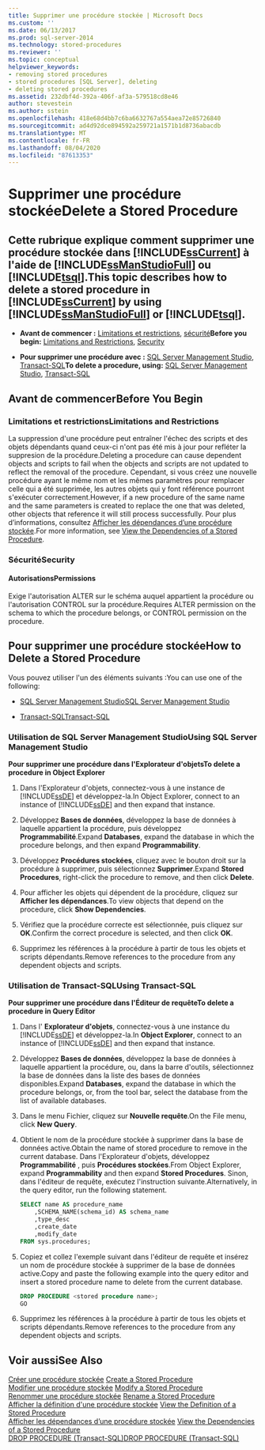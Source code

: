 ```yaml
---
title: Supprimer une procédure stockée | Microsoft Docs
ms.custom: ''
ms.date: 06/13/2017
ms.prod: sql-server-2014
ms.technology: stored-procedures
ms.reviewer: ''
ms.topic: conceptual
helpviewer_keywords:
- removing stored procedures
- stored procedures [SQL Server], deleting
- deleting stored procedures
ms.assetid: 232dbf4d-392a-406f-af3a-579518cd8e46
author: stevestein
ms.author: sstein
ms.openlocfilehash: 418e68d4bb7c6ba6632767a554aea72e85726840
ms.sourcegitcommit: ad4d92dce894592a259721a1571b1d8736abacdb
ms.translationtype: MT
ms.contentlocale: fr-FR
ms.lasthandoff: 08/04/2020
ms.locfileid: "87613353"
---
```

# <a name="delete-a-stored-procedure"></a><span data-ttu-id="52b44-102">Supprimer une procédure stockée</span><span class="sxs-lookup"><span data-stu-id="52b44-102">Delete a Stored Procedure</span></span>
    
##  <a name="this-topic-describes-how-to-delete-a-stored-procedure-in-sscurrent-by-using-ssmanstudiofull-or-tsql"></a><a name="Top"></a> <span data-ttu-id="52b44-103">Cette rubrique explique comment supprimer une procédure stockée dans [!INCLUDE[ssCurrent](../../includes/sscurrent-md.md)] à l'aide de [!INCLUDE[ssManStudioFull](../../includes/ssmanstudiofull-md.md)] ou [!INCLUDE[tsql](../../includes/tsql-md.md)].</span><span class="sxs-lookup"><span data-stu-id="52b44-103">This topic describes how to delete a stored procedure in [!INCLUDE[ssCurrent](../../includes/sscurrent-md.md)] by using [!INCLUDE[ssManStudioFull](../../includes/ssmanstudiofull-md.md)] or [!INCLUDE[tsql](../../includes/tsql-md.md)].</span></span>  
  
-   <span data-ttu-id="52b44-104">**Avant de commencer :**  [Limitations et restrictions](#Restrictions), [sécurité](#Security)</span><span class="sxs-lookup"><span data-stu-id="52b44-104">**Before you begin:**  [Limitations and Restrictions](#Restrictions), [Security](#Security)</span></span>  
  
-   <span data-ttu-id="52b44-105">**Pour supprimer une procédure avec :**  [SQL Server Management Studio](#SSMSProcedure), [Transact-SQL](#TsqlProcedure)</span><span class="sxs-lookup"><span data-stu-id="52b44-105">**To delete a procedure, using:**  [SQL Server Management Studio](#SSMSProcedure), [Transact-SQL](#TsqlProcedure)</span></span>  
  
##  <a name="before-you-begin"></a><a name="BeforeYouBegin"></a> <span data-ttu-id="52b44-106">Avant de commencer</span><span class="sxs-lookup"><span data-stu-id="52b44-106">Before You Begin</span></span>  
  
###  <a name="limitations-and-restrictions"></a><a name="Restrictions"></a> <span data-ttu-id="52b44-107">Limitations et restrictions</span><span class="sxs-lookup"><span data-stu-id="52b44-107">Limitations and Restrictions</span></span>  
 <span data-ttu-id="52b44-108">La suppression d'une procédure peut entraîner l'échec des scripts et des objets dépendants quand ceux-ci n'ont pas été mis à jour pour refléter la suppresion de la procédure.</span><span class="sxs-lookup"><span data-stu-id="52b44-108">Deleting a procedure can cause dependent objects and scripts to fail when the objects and scripts are not updated to reflect the removal of the procedure.</span></span> <span data-ttu-id="52b44-109">Cependant, si vous créez une nouvelle procédure ayant le même nom et les mêmes paramètres pour remplacer celle qui a été supprimée, les autres objets qui y font référence pourront s'exécuter correctement.</span><span class="sxs-lookup"><span data-stu-id="52b44-109">However, if a new procedure of the same name and the same parameters is created to replace the one that was deleted, other objects that reference it will still process successfully.</span></span> <span data-ttu-id="52b44-110">Pour plus d’informations, consultez [Afficher les dépendances d’une procédure stockée](view-the-dependencies-of-a-stored-procedure.md).</span><span class="sxs-lookup"><span data-stu-id="52b44-110">For more information, see [View the Dependencies of a Stored Procedure](view-the-dependencies-of-a-stored-procedure.md).</span></span>  
  
###  <a name="security"></a><a name="Security"></a> <span data-ttu-id="52b44-111">Sécurité</span><span class="sxs-lookup"><span data-stu-id="52b44-111">Security</span></span>  
  
####  <a name="permissions"></a><a name="Permissions"></a> <span data-ttu-id="52b44-112">Autorisations</span><span class="sxs-lookup"><span data-stu-id="52b44-112">Permissions</span></span>  
 <span data-ttu-id="52b44-113">Exige l'autorisation ALTER sur le schéma auquel appartient la procédure ou l'autorisation CONTROL sur la procédure.</span><span class="sxs-lookup"><span data-stu-id="52b44-113">Requires ALTER permission on the schema to which the procedure belongs, or CONTROL permission on the procedure.</span></span>  
  
##  <a name="how-to-delete-a-stored-procedure"></a><a name="Procedures"></a> <span data-ttu-id="52b44-114">Pour supprimer une procédure stockée</span><span class="sxs-lookup"><span data-stu-id="52b44-114">How to Delete a Stored Procedure</span></span>  
 <span data-ttu-id="52b44-115">Vous pouvez utiliser l'un des éléments suivants :</span><span class="sxs-lookup"><span data-stu-id="52b44-115">You can use one of the following:</span></span>  
  
-   [<span data-ttu-id="52b44-116">SQL Server Management Studio</span><span class="sxs-lookup"><span data-stu-id="52b44-116">SQL Server Management Studio</span></span>](#SSMSProcedure)  
  
-   [<span data-ttu-id="52b44-117">Transact-SQL</span><span class="sxs-lookup"><span data-stu-id="52b44-117">Transact-SQL</span></span>](#TsqlProcedure)  
  
###  <a name="using-sql-server-management-studio"></a><a name="SSMSProcedure"></a> <span data-ttu-id="52b44-118">Utilisation de SQL Server Management Studio</span><span class="sxs-lookup"><span data-stu-id="52b44-118">Using SQL Server Management Studio</span></span>  
 <span data-ttu-id="52b44-119">**Pour supprimer une procédure dans l'Explorateur d'objets**</span><span class="sxs-lookup"><span data-stu-id="52b44-119">**To delete a procedure in Object Explorer**</span></span>  
  
1.  <span data-ttu-id="52b44-120">Dans l'Explorateur d'objets, connectez-vous à une instance de [!INCLUDE[ssDE](../../includes/ssde-md.md)] et développez-la.</span><span class="sxs-lookup"><span data-stu-id="52b44-120">In Object Explorer, connect to an instance of [!INCLUDE[ssDE](../../includes/ssde-md.md)] and then expand that instance.</span></span>  
  
2.  <span data-ttu-id="52b44-121">Développez **Bases de données**, développez la base de données à laquelle appartient la procédure, puis développez **Programmabilité**.</span><span class="sxs-lookup"><span data-stu-id="52b44-121">Expand **Databases**, expand the database in which the procedure belongs, and then expand **Programmability**.</span></span>  
  
3.  <span data-ttu-id="52b44-122">Développez **Procédures stockées**, cliquez avec le bouton droit sur la procédure à supprimer, puis sélectionnez **Supprimer**.</span><span class="sxs-lookup"><span data-stu-id="52b44-122">Expand **Stored Procedures**, right-click the procedure to remove, and then click **Delete**.</span></span>  
  
4.  <span data-ttu-id="52b44-123">Pour afficher les objets qui dépendent de la procédure, cliquez sur **Afficher les dépendances**.</span><span class="sxs-lookup"><span data-stu-id="52b44-123">To view objects that depend on the procedure, click **Show Dependencies**.</span></span>  
  
5.  <span data-ttu-id="52b44-124">Vérifiez que la procédure correcte est sélectionnée, puis cliquez sur **OK**.</span><span class="sxs-lookup"><span data-stu-id="52b44-124">Confirm the correct procedure is selected, and then click **OK**.</span></span>  
  
6.  <span data-ttu-id="52b44-125">Supprimez les références à la procédure à partir de tous les objets et scripts dépendants.</span><span class="sxs-lookup"><span data-stu-id="52b44-125">Remove references to the procedure from any dependent objects and scripts.</span></span>  
  
###  <a name="using-transact-sql"></a><a name="TsqlProcedure"></a> <span data-ttu-id="52b44-126">Utilisation de Transact-SQL</span><span class="sxs-lookup"><span data-stu-id="52b44-126">Using Transact-SQL</span></span>  
 <span data-ttu-id="52b44-127">**Pour supprimer une procédure dans l'Éditeur de requête**</span><span class="sxs-lookup"><span data-stu-id="52b44-127">**To delete a procedure in Query Editor**</span></span>  
  
1.  <span data-ttu-id="52b44-128">Dans l' **Explorateur d'objets**, connectez-vous à une instance du [!INCLUDE[ssDE](../../includes/ssde-md.md)] et développez-la.</span><span class="sxs-lookup"><span data-stu-id="52b44-128">In **Object Explorer**, connect to an instance of [!INCLUDE[ssDE](../../includes/ssde-md.md)] and then expand that instance.</span></span>  
  
2.  <span data-ttu-id="52b44-129">Développez **Bases de données**, développez la base de données à laquelle appartient la procédure, ou, dans la barre d'outils, sélectionnez la base de données dans la liste des bases de données disponibles.</span><span class="sxs-lookup"><span data-stu-id="52b44-129">Expand **Databases**, expand the database in which the procedure belongs, or, from the tool bar, select the database from the list of available databases.</span></span>  
  
3.  <span data-ttu-id="52b44-130">Dans le menu Fichier, cliquez sur **Nouvelle requête**.</span><span class="sxs-lookup"><span data-stu-id="52b44-130">On the File menu, click **New Query**.</span></span>  
  
4.  <span data-ttu-id="52b44-131">Obtient le nom de la procédure stockée à supprimer dans la base de données active.</span><span class="sxs-lookup"><span data-stu-id="52b44-131">Obtain the name of stored procedure to remove in the current database.</span></span> <span data-ttu-id="52b44-132">Dans l'Explorateur d'objets, développez **Programmabilité** , puis **Procédures stockées**.</span><span class="sxs-lookup"><span data-stu-id="52b44-132">From Object Explorer, expand **Programmability** and then expand **Stored Procedures**.</span></span> <span data-ttu-id="52b44-133">Sinon, dans l'éditeur de requête, exécutez l'instruction suivante.</span><span class="sxs-lookup"><span data-stu-id="52b44-133">Alternatively, in the query editor, run the following statement.</span></span>  
  
    ```sql  
    SELECT name AS procedure_name   
        ,SCHEMA_NAME(schema_id) AS schema_name  
        ,type_desc  
        ,create_date  
        ,modify_date  
    FROM sys.procedures;  
    ```  
  
5.  <span data-ttu-id="52b44-134">Copiez et collez l'exemple suivant dans l'éditeur de requête et insérez un nom de procédure stockée à supprimer de la base de données active.</span><span class="sxs-lookup"><span data-stu-id="52b44-134">Copy and paste the following example into the query editor and insert a stored procedure name to delete from the current database.</span></span>  
  
    ```sql  
    DROP PROCEDURE <stored procedure name>;  
    GO  
    ```  
  
6.  <span data-ttu-id="52b44-135">Supprimez les références à la procédure à partir de tous les objets et scripts dépendants.</span><span class="sxs-lookup"><span data-stu-id="52b44-135">Remove references to the procedure from any dependent objects and scripts.</span></span>  
  
## <a name="see-also"></a><span data-ttu-id="52b44-136">Voir aussi</span><span class="sxs-lookup"><span data-stu-id="52b44-136">See Also</span></span>  
 <span data-ttu-id="52b44-137">[Créer une procédure stockée](create-a-stored-procedure.md) </span><span class="sxs-lookup"><span data-stu-id="52b44-137">[Create a Stored Procedure](create-a-stored-procedure.md) </span></span>  
 <span data-ttu-id="52b44-138">[Modifier une procédure stockée](modify-a-stored-procedure.md) </span><span class="sxs-lookup"><span data-stu-id="52b44-138">[Modify a Stored Procedure](modify-a-stored-procedure.md) </span></span>  
 <span data-ttu-id="52b44-139">[Renommer une procédure stockée](rename-a-stored-procedure.md) </span><span class="sxs-lookup"><span data-stu-id="52b44-139">[Rename a Stored Procedure](rename-a-stored-procedure.md) </span></span>  
 <span data-ttu-id="52b44-140">[Afficher la définition d'une procédure stockée](view-the-definition-of-a-stored-procedure.md) </span><span class="sxs-lookup"><span data-stu-id="52b44-140">[View the Definition of a Stored Procedure](view-the-definition-of-a-stored-procedure.md) </span></span>  
 <span data-ttu-id="52b44-141">[Afficher les dépendances d’une procédure stockée](view-the-dependencies-of-a-stored-procedure.md) </span><span class="sxs-lookup"><span data-stu-id="52b44-141">[View the Dependencies of a Stored Procedure](view-the-dependencies-of-a-stored-procedure.md) </span></span>  
 [<span data-ttu-id="52b44-142">DROP PROCEDURE &#40;Transact-SQL&#41;</span><span class="sxs-lookup"><span data-stu-id="52b44-142">DROP PROCEDURE &#40;Transact-SQL&#41;</span></span>](/sql/t-sql/statements/drop-procedure-transact-sql)  
  
  
